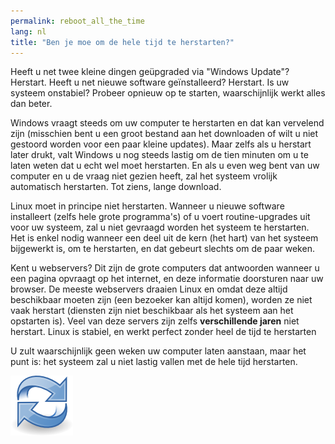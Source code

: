 ```yaml
---
permalink: reboot_all_the_time
lang: nl
title: "Ben je moe om de hele tijd te herstarten?"
---
```


Heeft u net twee kleine dingen geüpgraded via "Windows Update"? Herstart.
Heeft u net nieuwe software geïnstalleerd? Herstart. Is uw systeem
onstabiel? Probeer opnieuw op te starten, waarschijnlijk werkt alles dan beter.

Windows vraagt steeds om uw computer te herstarten en dat kan vervelend
zijn (misschien bent u een groot bestand aan het downloaden of wilt u niet
gestoord worden voor een paar kleine updates). Maar zelfs als u herstart
later drukt, valt Windows u nog steeds lastig om de tien minuten om
u te laten weten dat u echt wel moet herstarten. En als u even weg
bent van uw computer en u de vraag niet gezien heeft, zal het systeem
vrolijk automatisch herstarten. Tot ziens, lange download.

Linux moet in principe niet herstarten. Wanneer u nieuwe software
installeert (zelfs hele grote programma's) of u voert routine-upgrades
uit voor uw systeem, zal u niet gevraagd worden het systeem te herstarten.
Het is enkel nodig wanneer een deel uit de kern (het hart) van het systeem
bijgewerkt is, om te herstarten, en dat gebeurt slechts om de paar weken.

Kent u webservers? Dit zijn de grote computers dat antwoorden wanneer
u een pagina opvraagt op het internet, en deze informatie doorsturen
naar uw browser. De meeste webservers draaien Linux en omdat deze altijd
beschikbaar moeten zijn (een bezoeker kan altijd komen), worden ze niet
vaak herstart (diensten zijn niet beschikbaar als het systeem aan het
opstarten is). Veel van deze servers zijn zelfs <b>verschillende jaren</b>
niet herstart. Linux is stabiel, en werkt perfect zonder heel de tijd
te herstarten

U zult waarschijnlijk geen weken uw computer laten aanstaan, maar het
punt is: het systeem zal u niet lastig vallen met de hele tijd herstarten.

<img src="/img/reboot_all_the_time_thumb.png" />




